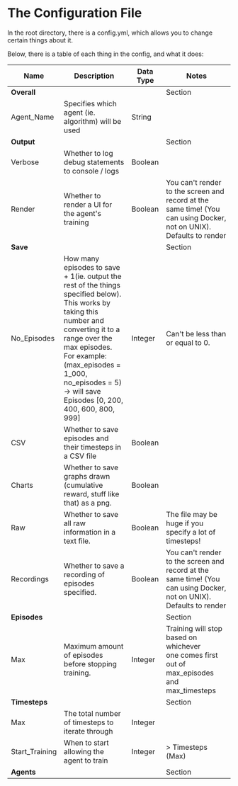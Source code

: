 # The Configuration File
In the root directory, there is a config.yml, which allows you to change certain things about it.

Below, there is a table of each thing in the config, and what it does:

| Name           | Description                                                                                                                                                                                                                                                                               | Data Type | Notes                                                                                                               |
|----------------|-------------------------------------------------------------------------------------------------------------------------------------------------------------------------------------------------------------------------------------------------------------------------------------------|-----------|---------------------------------------------------------------------------------------------------------------------|
| **Overall**    |                                                                                                                                                                                                                                                                                           |           | Section                                                                                                             |
| Agent_Name     | Specifies which agent (ie. algorithm) will be used                                                                                                                                                                                                                                        | String    |                                                                                                                     |
| **Output**     |                                                                                                                                                                                                                                                                                           |           | Section                                                                                                             |
| Verbose        | Whether to log debug statements to console / logs                                                                                                                                                                                                                                         | Boolean   |                                                                                                                     |
| Render         | Whether to render a UI for the agent's training                                                                                                                                                                                                                                           | Boolean   | You can't render to the screen and record at the same time! (You can using Docker, not on UNIX). Defaults to render |
| **Save**       |                                                                                                                                                                                                                                                                                           |           | Section                                                                                                             |
| No_Episodes    | How many episodes to save + 1(ie. output the rest of the things specified below).<br/> This works by taking this number and converting it to a range over the max episodes. <br/> For example: (max_episodes = 1_000, no_episodes = 5) -> will save Episodes [0, 200, 400, 600, 800, 999] | Integer   | Can't be less than or equal to 0.                                                                                   |
| CSV            | Whether to save episodes and their timesteps in a CSV file                                                                                                                                                                                                                                | Boolean   |                                                                                                                     |
| Charts         | Whether to save graphs drawn (cumulative reward, stuff like that) as a png.                                                                                                                                                                                                               | Boolean   |                                                                                                                     |
| Raw            | Whether to save all raw information in a text file.                                                                                                                                                                                                                                       | Boolean   | The file may be huge if you specify a lot of timesteps!                                                             |
| Recordings     | Whether to save a recording of episodes specified.                                                                                                                                                                                                                                        | Boolean   | You can't render to the screen and record at the same time! (You can using Docker, not on UNIX). Defaults to render |
| **Episodes**   |                                                                                                                                                                                                                                                                                           |           | Section                                                                                                             |
| Max            | Maximum amount of episodes before stopping training.                                                                                                                                                                                                                                      | Integer   | Training will stop based on whichever <br/> one comes first out of max_episodes <br/> and max_timesteps             |
| **Timesteps**  |                                                                                                                                                                                                                                                                                           |           | Section                                                                                                             |
| Max            | The total number of timesteps to iterate through                                                                                                                                                                                                                                          | Integer   |                                                                                                                     |
| Start_Training | When to start allowing the agent to train                                                                                                                                                                                                                                                 | Integer   | \> Timesteps (Max)                                                                                                  |
| **Agents**     |                                                                                                                                                                                                                                                                                           |           | Section                                                                                                             |